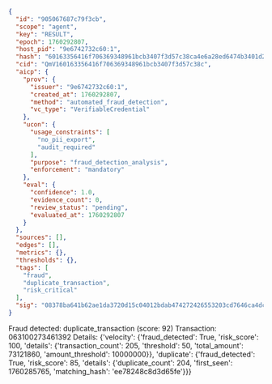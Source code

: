 ```json
{
  "id": "905067687c79f3cb",
  "scope": "agent",
  "key": "RESULT",
  "epoch": 1760292807,
  "host_pid": "9e6742732c60:1",
  "hash": "60163356416f706369348961bcb3407f3d57c38ca4e6a28ed6474b3401d2ce28",
  "cid": "QmV160163356416f706369348961bcb3407f3d57c38c",
  "aicp": {
    "prov": {
      "issuer": "9e6742732c60:1",
      "created_at": 1760292807,
      "method": "automated_fraud_detection",
      "vc_type": "VerifiableCredential"
    },
    "ucon": {
      "usage_constraints": [
        "no_pii_export",
        "audit_required"
      ],
      "purpose": "fraud_detection_analysis",
      "enforcement": "mandatory"
    },
    "eval": {
      "confidence": 1.0,
      "evidence_count": 0,
      "review_status": "pending",
      "evaluated_at": 1760292807
    }
  },
  "sources": [],
  "edges": [],
  "metrics": {},
  "thresholds": {},
  "tags": [
    "fraud",
    "duplicate_transaction",
    "risk_critical"
  ],
  "sig": "08378ba641b62ae1da3720d15c04012bdab474272426553203cd7646ca4dcb58"
}
```

Fraud detected: duplicate_transaction (score: 92)
Transaction: 063100273461392
Details: {'velocity': {'fraud_detected': True, 'risk_score': 100, 'details': {'transaction_count': 205, 'threshold': 50, 'total_amount': 73121860, 'amount_threshold': 10000000}}, 'duplicate': {'fraud_detected': True, 'risk_score': 85, 'details': {'duplicate_count': 204, 'first_seen': 1760285765, 'matching_hash': 'ee78248c8d3d65fe'}}}